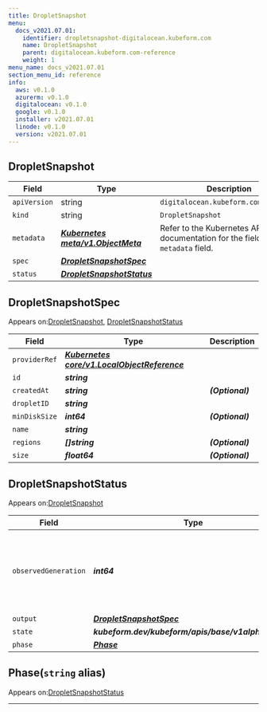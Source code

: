 ```yaml
---
title: DropletSnapshot
menu:
  docs_v2021.07.01:
    identifier: dropletsnapshot-digitalocean.kubeform.com
    name: DropletSnapshot
    parent: digitalocean.kubeform.com-reference
    weight: 1
menu_name: docs_v2021.07.01
section_menu_id: reference
info:
  aws: v0.1.0
  azurerm: v0.1.0
  digitalocean: v0.1.0
  google: v0.1.0
  installer: v2021.07.01
  linode: v0.1.0
  version: v2021.07.01
---
```


## DropletSnapshot
| Field | Type | Description |
| ------ | ----- | ----------- |
| `apiVersion` | string | `digitalocean.kubeform.com/v1alpha1` |
|    `kind` | string | `DropletSnapshot` |
| `metadata` | ***[Kubernetes meta/v1.ObjectMeta](https://v1-18.docs.kubernetes.io/docs/reference/generated/kubernetes-api/v1.18/#objectmeta-v1-meta)***|Refer to the Kubernetes API documentation for the fields of the `metadata` field.|
| `spec` | ***[DropletSnapshotSpec](#dropletsnapshotspec)***||
| `status` | ***[DropletSnapshotStatus](#dropletsnapshotstatus)***||
## DropletSnapshotSpec

Appears on:[DropletSnapshot](#dropletsnapshot), [DropletSnapshotStatus](#dropletsnapshotstatus)

| Field | Type | Description |
| ------ | ----- | ----------- |
| `providerRef` | ***[Kubernetes core/v1.LocalObjectReference](https://v1-18.docs.kubernetes.io/docs/reference/generated/kubernetes-api/v1.18/#localobjectreference-v1-core)***||
| `id` | ***string***||
| `createdAt` | ***string***| ***(Optional)*** |
| `dropletID` | ***string***||
| `minDiskSize` | ***int64***| ***(Optional)*** |
| `name` | ***string***||
| `regions` | ***[]string***| ***(Optional)*** |
| `size` | ***float64***| ***(Optional)*** |
## DropletSnapshotStatus

Appears on:[DropletSnapshot](#dropletsnapshot)

| Field | Type | Description |
| ------ | ----- | ----------- |
| `observedGeneration` | ***int64***| ***(Optional)*** Resource generation, which is updated on mutation by the API Server.|
| `output` | ***[DropletSnapshotSpec](#dropletsnapshotspec)***| ***(Optional)*** |
| `state` | ***kubeform.dev/kubeform/apis/base/v1alpha1.State***| ***(Optional)*** |
| `phase` | ***[Phase](#phase)***| ***(Optional)*** |
## Phase(`string` alias)

Appears on:[DropletSnapshotStatus](#dropletsnapshotstatus)

---
